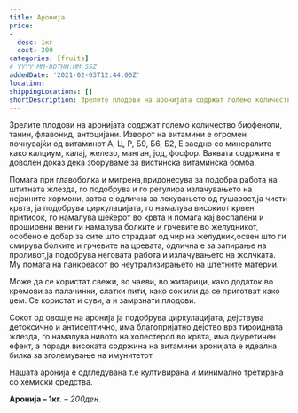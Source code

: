 ```yaml
---
title: Аронија
price: 
-
  desc: 1кг
  cost: 200
categories: [fruits]
# YYYY-MM-DDTHH:MM:SSZ
addedDate: '2021-02-03T12:44:00Z'
location:
shippingLocations: []
shortDescription: Зрелите плодови на аронијата содржат големо количество биофеноли, танин, флавонид, антоцијани.
---
```


Зрелите плодови на аронијата содржат големо количество биофеноли, танин, флавонид, антоцијани. Изворот на витамини е огромен почнувајќи од витаминот А, Ц, Р, Б9, Б6, Б2, Е заедно со минералите како калциум, калај, железо, манган, јод, фосфор. Ваквата содржина е доволен доказ дека зборуваме за вистинска витаминска бомба.

Помага при главоболка и мигрена,придонесува за подобра работа на штитната жлезда, го подобрува и го регулира излачувањето на нејзините хормони, затоа е одлична за лекувањето од гушавост,ја чисти крвта, ја подобрува циркулацијата, го намалува високиот крвен притисок, го намалува шеќерот во крвта и помага кај воспалени и проширени вени,ги намалува болките и грчевите во желудникот, особено е добар за сите што страдаат од чир на желудник,освен што ги смирува болките и грчевите на цревата, одлична е за запирање на проливот,ја подобрува неговата работа и излачувањето на жолчката. Му помага на панкреасот во неутрализирањето на штетните материи.

Може да се користат свежи, во чаеви, во житарици, како додаток во кремови за палачинки, слатки пити, како сок или да се приготват како џем. Се користат и суви, а и замрзнати плодови.

Сокот од овошје на аронија ја подобрува циркулацијата, дејствува детоксично и антисептично, има благопријатно дејство врз тироидната жлезда, го намалува нивото на холестерол во крвта, има диуретичен ефект, а поради високата содржина на витамини аронијата е идеална билка за зголемување на имунитетот.

Нашата аронија е одгледувана т.е култивирана и минимално третирана со хемиски средства.

**Аронија – 1кг.** – *200ден.*